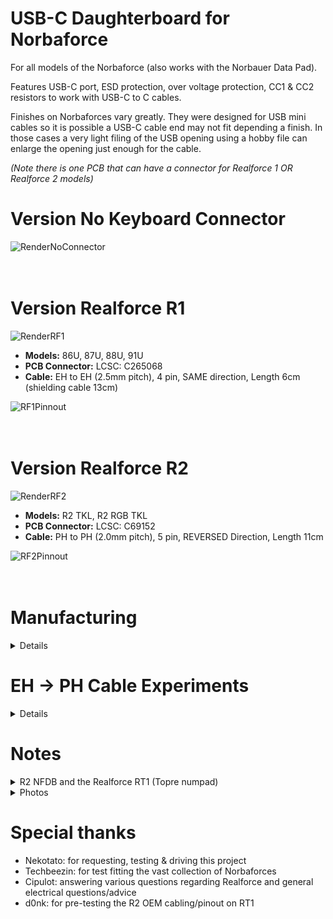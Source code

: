 # USB-C Daughterboard for Norbaforce 

For all models of the Norbaforce (also works with the Norbauer Data Pad). 

Features USB-C port, ESD protection, over voltage protection, CC1 & CC2 resistors to work with USB-C to C cables.  

Finishes on Norbaforces vary greatly.  They were designed for USB mini cables so it is possible a USB-C cable end may not fit depending a finish. In those cases a very light filing of the USB opening using a hobby file can enlarge the opening just enough for the cable.

_(Note there is one PCB that can have a connector for Realforce 1 OR Realforce 2 models)_

# Version No Keyboard Connector
![RenderNoConnector](https://i.imgur.com/EpWg2Wn.jpg)
<br><br><br>

# Version Realforce R1 
  ![RenderRF1](https://i.imgur.com/ppieA41.jpg)
* **Models:** 86U, 87U, 88U, 91U
* **PCB Connector:** LCSC: C265068
* **Cable:** EH to EH (2.5mm pitch), 4 pin, SAME direction, Length 6cm (shielding cable 13cm)

![RF1Pinnout](https://i.imgur.com/Yg8DMYr.png)
<br><br><br>

# Version Realforce R2 
  ![RenderRF2](https://i.imgur.com/hHAMaGG.jpg)
* **Models:** R2 TKL, R2 RGB TKL
* **PCB Connector:** LCSC: C69152
* **Cable:** PH to PH (2.0mm pitch), 5 pin, REVERSED Direction, Length 11cm

![RF2Pinnout](https://i.imgur.com/rXatLpw.png)
<br><br><br>

# Manufacturing
<details>
  <summary>Details</summary>
* Manufacturing files are set up for JLCPCB. 
* Thickness does not matter suggest standard 1.6mm 
* "Remove Order Number" option choose "Specify Location" (uses "JLCJLC" on silkscreen for order # position)
* Assemble top side
* Choose assembly file version (No connector: need to solder then yourself, RF1 or RF2 as indicated above in renders)
* Manual part adjustments from KiCad Outputs (already handled in manufacturing files)

| Part              | Adjustment   |
| ----------------- | ------------- |
| USB-C Connector   | Down 5.06mm   |
| JST EH Connector  | Up 3.75mm   |
| JST PH  Connector | Rotate 90°, Down 4mm |

## BOM

| LCSC part # | Description      | Value | Package  | Amount |
| ----------- | ---------------- | ----- | -------- | ------ |
| C261942     | Fuse             |       | 0805     | 1      |
| C7519       | ESD              |       | SOT23-6  | 1      |
| C212411     | Resistor         | 5.1K  | 0805     | 2      |
| C597300     | Capacitor        | 4.7nF | 0805     | 1      |
| C165948     | Connector (USB)  |       | TH       | 1      |
| C265068     | Connector (EH)   | 4 pin | TH       | 1      |
| C69152      | Connector (PH)   | 5 pin | TH       | 1      |

_Note if the capacitor or resistors are out of stock they can be replaced with 0805 sized component with similar specs._
</details>

# EH -> PH Cable Experiments
<details>
  <summary>Details</summary>
Tested a sample cable using manufactured PH crimped wires in an EH cable housing end (LCSC: C161661) to make a PH to EH cable without manually crimping.  Worked without issues after 350 connection cycles.  Potential could use R2 daughterboard connector can be used for both R2 and R1 boards.

![CableEHToPH](https://i.imgur.com/tfvrSqY.png)
</details>

# Notes
<details>
  <summary>R2 NFDB and the Realforce RT1 (Topre numpad)</summary>
The R2 NFDB is compatible with the Topre Realforce RT1 numpad (released in 2024), which shares a similar footprint to the predecessor Realforce 23u.

photo tbd
</details>  
<details>
  <summary>Photos</summary>

Norbaforce MKI (cutout is USB shape no issues with fit)
![NFMKI](https://i.imgur.com/Zcj5vSL.jpg)
Norbaforce MKIII (unfinished no fit issues)
![NFMKII](https://i.imgur.com/ojrkUOl.jpg)
Norbaforce MKII RF2
![NFMKiib](https://i.imgur.com/0RaRg6e.png)
Norbaforce MKII (slight internal filing was needed)
![NFMKIIInside](https://i.imgur.com/2XnP7rR.jpg)
Norbauer Data Pad and the R1 NFDB
![DataPad](https://i.imgur.com/ypJBltZ.jpg)
Norbauer Data Pad with RT1 pcb - use R2 NFDB
![RT1](https://i.imgur.com/QSRFrbK.jpeg)![RT12](https://i.imgur.com/HHpbOw6.jpeg)
</details>

# Special thanks 
* Nekotato: for requesting, testing & driving this project
* Techbeezin: for test fitting the vast collection of Norbaforces 
* Cipulot: answering various questions regarding Realforce and general electrical questions/advice
* d0nk: for pre-testing the R2 OEM cabling/pinout on RT1
